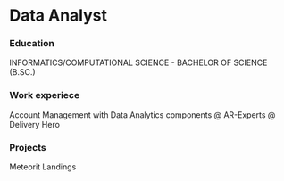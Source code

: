 # Data Analyst

### Education
INFORMATICS/COMPUTATIONAL SCIENCE - BACHELOR OF
SCIENCE (B.SC.)

### Work experiece
Account Management with Data Analytics components @ AR-Experts @ Delivery Hero

### Projects
Meteorit Landings
